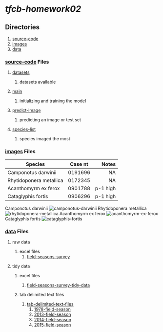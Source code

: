 # *tfcb-homework02*
## Directories
1. [source-code](../main/source-code)
2. [images](../main/images)
3. [data](../main/data)
### [source-code](../main/source-code) Files
1. [datasets](../main/source-code/2020-10-18_dataset_01.py)

   1. datasets available
   
2. [main](../main/source-code/2020-10-18_main_01.py)

   1. initializing and training the model
   
3. [predict-image](../main/source-code/2020-10-18_predict-image_01.py)

   1. predicting an image or test set
   
4. [species-list](../main/source-code/2020-10-18_species-list_01.py)

   1. species imaged the most
   
### [images](../main/images) Files
|        Species        | Case nt |   Notes  |
|-----------------------|:-------:|---------:|
|  Camponotus darwinii  | 0191696 |    NA    |
|Rhytidoponera metallica| 0172345 |    NA    |
|  Acanthomyrm ex ferox | 0901788 | p-1 high |
|   Cataglyphis fortis  | 0906296 | p-1 high |

Camponotus darwinii ![camponotus-darwinii](../main/images/2020-10-18_camponotus-darwinii_casent-0191696_01.jpg "Camponotus darwinii")
Rhytidoponera metallica ![rhytidoponera-metallica](../main/images/2020-10-18_rhytidoponera-metallica_casent-0172345_01.jpg "Rhytidoponera metallica")
Acanthomyrm ex ferox ![acanthomyrm-ex-ferox](../main/images/2020-10-18_acanthomyrm-ex-ferox_casent-0901788-p-1-high_01.jpg "Acanthomyrm ex ferox")
Cataglyphis fortis ![cataglyphis-fortis](../main/images/2020-10-18_cataglyphis-fortis_casent-0906296-p-1-high_01.jpg "Cataglyphis fortis")

### [data](../main/data) Files
1. raw data
 
   1. excel files
      1. [field-seasons-survey](../main/data/2020-10-18_field-seasons_survey-data-01.xlsx)
   
2. tidy data

   1. excel files
      1. [field-seasons-survey-tidy-data](../main/data/2020-10-19_field-seasons_survey-tidy-data-01.xlsx)
   
   2. tab delimited text files
      1. [tab-delimited-text-files](../main/data/tab-delimited-text-files)
         1. [1978-field-season](../main/data/tab-delimited-text-files/2020-10-19_1978-field-season_survey-tidy-data-01.txt)
         2. [2013-field-season](../main/data/tab-delimited-text-files/2020-10-19_2013-field-season_survey-tidy-data-01.txt)
         3. [2014-field-season](../main/data/tab-delimited-text-files/2020-10-19_2014-field-season_survey-tidy-data-01.txt)
         4. [2015-field-season](../main/data/tab-delimited-text-files/2020-10-19_2015-field-season_survey-tidy-data-01.txt)
